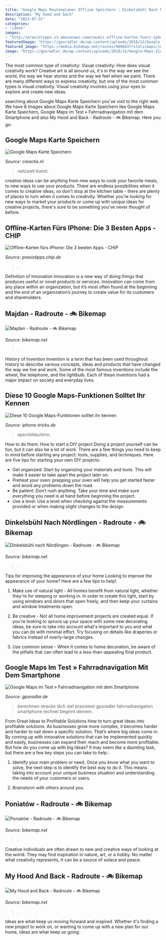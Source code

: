 ```yaml
---
title: "Google Maps Routenplaner Offline Speichern : Dinkelsbühl Nach Nördlingen"
description: "My hood and back"
date: "2023-07-31"
categories:
- "ideas"
images:
- "http://praxistipps.s3.amazonaws.com/navmii-offline-karten-fuers-iphone_9edfcf4e.jpg"
featuredImage: "https://gpsradler.de/wp-content/uploads/2018/12/Google-Maps-Zielnavigation-POI-1068x633.jpg"
featured_image: "https://media.bikemap.net/routes/9896837/staticmaps/in_5a82c874-50c7-4435-b353-4d3dd86f4faf_1200x260_bikemap-2021-3D-static.png"
image: "https://gpsradler.de/wp-content/uploads/2018/12/Google-Maps-Zielnavigation-POI-1068x633.jpg"
---
```



The most common type of creativity: Visual creativity: How does visual creativity work?
Creative art is all around us, it's in the way we see the world, the way we hear stories and the way we feel when we paint. There are many different ways to express creativity, but one of the most common types is visual creativity. Visual creativity involves using your eyes to explore and create new ideas.

	

		
searching about Google Maps Karte Speichern you've visit to the right web. We have 8 Images about Google Maps Karte Speichern like Google Maps Karte Speichern, Google Maps im Test » Fahrradnavigation mit dem Smartphone and also My Hood and Back - Radroute - 🚲 Bikemap. Here you go:
		
    
## Google Maps Karte Speichern

<img loading=lazy src="https://img.netzwelt.de/dw1018_dh573_sw0_sh0_sx0_sy0_sr16x9_nu1/picture/original/2019/04/featured-google-maps-so-route-speichern-250370.jpg" onerror="this.onerror=null;this.src='https://tse4.mm.bing.net/th?id=OIP.4Dm81Exjg3QaIHcU7lTNPAHaEK&amp;pid=15.1';" alt="Google Maps Karte Speichern">

_Source: creactie.nl_

>netzwelt konnt. 

	

creative ideas can be anything from new ways to cook your favorite meals, to new ways to use your products. There are endless possibilities when it comes to creative ideas, so don't stop at the kitchen table - there are plenty of places to turn when it comes to creativity. Whether you're looking for new ways to market your products or come up with unique ideas for creative projects, there's sure to be something you've never thought of before.

    
## Offline-Karten Fürs IPhone: Die 3 Besten Apps - CHIP

<img loading=lazy src="http://praxistipps.s3.amazonaws.com/navmii-offline-karten-fuers-iphone_9edfcf4e.jpg" onerror="this.onerror=null;this.src='https://tse2.mm.bing.net/th?id=OIP.LywMgm4wW-MhzMmmCb3H4gAAAA&amp;pid=15.1';" alt="Offline-Karten fürs iPhone: Die 3 besten Apps - CHIP">

_Source: praxistipps.chip.de_

>. 

	

Definition of Innovation
Innovation is a new way of doing things that produces useful or novel products or services. Innovation can come from any place within an organization, but it’s most often found at the beginning and the end of an organization’s journey to create value for its customers and shareholders.

    
## Majdan - Radroute - 🚲 Bikemap

<img loading=lazy src="https://media.bikemap.net/routes/5189265/staticmaps/ac91db94-6b47-45e9-ad26-ba2b3fe3c328_1200x260.jpg" onerror="this.onerror=null;this.src='https://tse3.mm.bing.net/th?id=OIP.bEC70x6q_e-ArKO5vuHLVQHaB4&amp;pid=15.1';" alt="Majdan - Radroute - 🚲 Bikemap">

_Source: bikemap.net_

>. 

	

History of Invention
Invention is a term that has been used throughout history to describe various concepts, ideas and products that have changed the way we live and work. Some of the most famous inventions include the wheel, the telephone, and the lightbulb. Each of these inventions had a major impact on society and everyday lives.

    
## Diese 10 Google Maps-Funktionen Solltet Ihr Kennen

<img loading=lazy src="https://iphone-tricks.de/files/2017/04/google-maps-routenplanung-im-sperrbildschirm-nutzen1.jpeg" onerror="this.onerror=null;this.src='https://tse3.mm.bing.net/th?id=OIP.jjplIaL3ySFmqP4IuKIaxwHaNK&amp;pid=15.1';" alt="Diese 10 Google Maps-Funktionen solltet ihr kennen">

_Source: iphone-tricks.de_

>sperrbildschirm. 

	

How to do them: How to start a DIY project
Doing a project yourself can be fun, but it can also be a lot of work. There are a few things you need to keep in mind before starting any project: tools, supplies, and techniques. Here are five tips for starting your own DIY projects: 
- Get organized: Start by organizing your materials and tools. This will make it easier to take apart the project later on. 
- Preheat your oven: prepping your oven will help you get started faster and avoid any problems down the road. 
- Be patient: Don’t rush anything. Take your time and make sure everything you need is at hand before beginning the project. 
- Use a level: Use a level when checking against the measurements provided or when making slight changes to the design.

    
## Dinkelsbühl Nach Nördlingen - Radroute - 🚲 Bikemap

<img loading=lazy src="https://media.bikemap.net/routes/9896837/staticmaps/in_5a82c874-50c7-4435-b353-4d3dd86f4faf_1200x260_bikemap-2021-3D-static.png" onerror="this.onerror=null;this.src='https://tse4.mm.bing.net/th?id=OIP.YxJt7-i9SIe5bCrAzSSqCgHaBm&amp;pid=15.1';" alt="Dinkelsbühl nach Nördlingen - Radroute - 🚲 Bikemap">

_Source: bikemap.net_

>. 

	

Tips for improving the appearance of your home
Looking to improve the appearance of your home? Here are a few tips to help!
1. Make use of natural light - All homes benefit from natural light, whether they're for sleeping or working in. In order to create this light, start by using windows and doors that open freely, and then keep your curtains and window treatments open.

2. Be creative - Not all home improvement projects are created equal. If you're looking to spruce up your space with some new decorating ideas, be sure to take into account what's important to you and what you can do with minimal effort. Try focusing on details like draperies or fabrics instead of overly-large changes.

3. Use common sense - When it comes to home decoration, be aware of the pitfalls that can often lead to a less-than-appealing final product.

    
## Google Maps Im Test » Fahrradnavigation Mit Dem Smartphone

<img loading=lazy src="https://gpsradler.de/wp-content/uploads/2018/12/Google-Maps-Zielnavigation-POI-1068x633.jpg" onerror="this.onerror=null;this.src='https://tse2.mm.bing.net/th?id=OIP.yaL_j29vN7qF2XDFizTsRAHaEY&amp;pid=15.1';" alt="Google Maps im Test » Fahrradnavigation mit dem Smartphone">

_Source: gpsradler.de_

>berechnen strecke dich ziel praxistest gpsradler fahrradnavigation smartphone rechnet beginnt deinem. 

	

From Great Ideas to Profitable Solutions
How to turn great ideas into profitable solutions. As businesses grow more complex, it becomes harder and harder to nail down a specific solution. That’s where big ideas come in. By coming up with innovative solutions that can be implemented quickly and easily, businesses can expand their reach and become more profitable.
But how do you come up with big Ideas? It may seem like a daunting task, but there are a few key steps you can take to help.:

1) Identify your main problem or need. Once you know what you want to solve, the next step is to identify the best way to do it. This means taking into account your unique business situation and understanding the needs of your customers or users.

2) Brainstorm with others around you.

    
## Poniatów - Radroute - 🚲 Bikemap

<img loading=lazy src="https://media.bikemap.net/routes/6249930/staticmaps/b511cd92-8ea5-4c3a-b2af-dd8eb5b55776_1200x260.jpg" onerror="this.onerror=null;this.src='https://tse2.mm.bing.net/th?id=OIP.i79hQ4tkjCgIefp2n-_kTwHaB4&amp;pid=15.1';" alt="Poniatów - Radroute - 🚲 Bikemap">

_Source: bikemap.net_

>. 

	

Creative individuals are often drawn to new and creative ways of looking at the world. They may find inspiration in nature, art, or a hobby. No matter what creativity represents, it can be a source of solace and peace.

    
## My Hood And Back - Radroute - 🚲 Bikemap

<img loading=lazy src="https://media.bikemap.net/routes/4483040/staticmaps/cb526c71-2f6f-419d-8454-ab82a9f02262_420x400.jpg" onerror="this.onerror=null;this.src='https://tse3.mm.bing.net/th?id=OIP.jhoFnLm83iWLBhqw8fQj1gGkGQ&amp;pid=15.1';" alt="My Hood and Back - Radroute - 🚲 Bikemap">

_Source: bikemap.net_

>. 

	

Ideas are what keep us moving forward and inspired. Whether it's finding a new project to work on, or wanting to come up with a new plan for our home, ideas are what keep us going.

